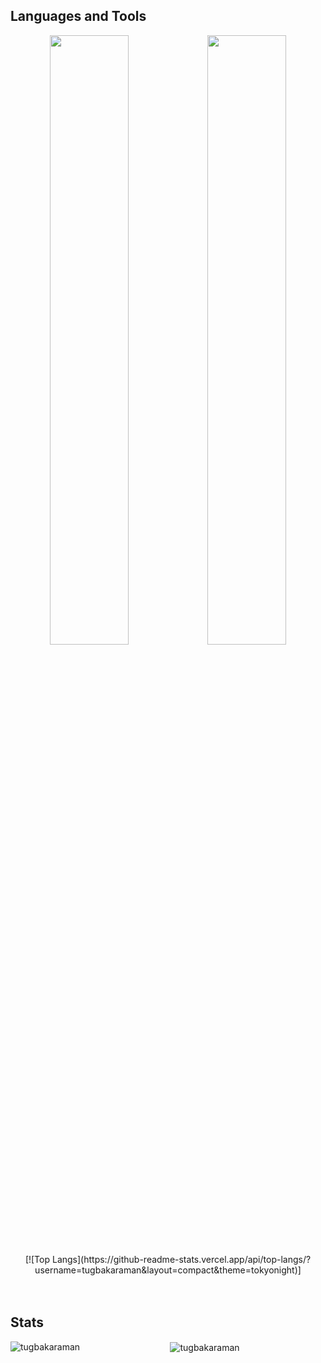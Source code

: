 
<p align="left">
</p>
<h2 align="left">Languages and Tools</h2>
<div align="center">
<img src="https://github-readme-stats.vercel.app/api?username=tugbakaraman&show_icons=true&theme=tokyonight" width="50%"/><img src="https://github-readme-streak-stats.herokuapp.com/?user=tugbakaraman&theme=tokyonight" width="50%"/>
[![Top Langs](https://github-readme-stats.vercel.app/api/top-langs/?username=tugbakaraman&layout=compact&theme=tokyonight)]</div>
<br><br>
<h2>Stats</h2>
<div align="center">
<p><img align="left" src="https://github-readme-stats.vercel.app/api/top-langs?username=tugbakaraman&show_icons=true&locale=en&layout=compact" alt="tugbakaraman" /></p>



<p>&nbsp;<img align="center" src="https://github-readme-stats.vercel.app/api?username=tugbakaraman&show_icons=true&locale=en" alt="tugbakaraman" /></p>
</div>
